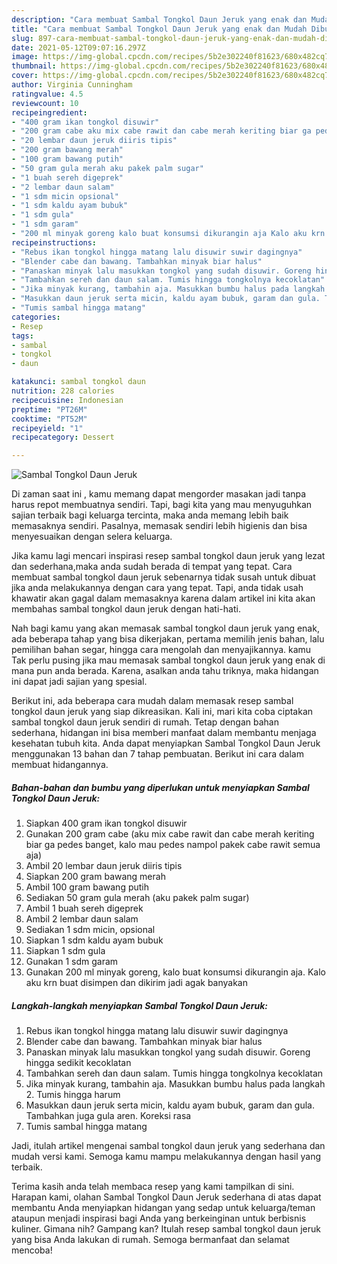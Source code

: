 ```yaml
---
description: "Cara membuat Sambal Tongkol Daun Jeruk yang enak dan Mudah Dibuat"
title: "Cara membuat Sambal Tongkol Daun Jeruk yang enak dan Mudah Dibuat"
slug: 897-cara-membuat-sambal-tongkol-daun-jeruk-yang-enak-dan-mudah-dibuat
date: 2021-05-12T09:07:16.297Z
image: https://img-global.cpcdn.com/recipes/5b2e302240f81623/680x482cq70/sambal-tongkol-daun-jeruk-foto-resep-utama.jpg
thumbnail: https://img-global.cpcdn.com/recipes/5b2e302240f81623/680x482cq70/sambal-tongkol-daun-jeruk-foto-resep-utama.jpg
cover: https://img-global.cpcdn.com/recipes/5b2e302240f81623/680x482cq70/sambal-tongkol-daun-jeruk-foto-resep-utama.jpg
author: Virginia Cunningham
ratingvalue: 4.5
reviewcount: 10
recipeingredient:
- "400 gram ikan tongkol disuwir"
- "200 gram cabe aku mix cabe rawit dan cabe merah keriting biar ga pedes banget kalo mau pedes nampol pakek cabe rawit semua aja"
- "20 lembar daun jeruk diiris tipis"
- "200 gram bawang merah"
- "100 gram bawang putih"
- "50 gram gula merah aku pakek palm sugar"
- "1 buah sereh digeprek"
- "2 lembar daun salam"
- "1 sdm micin opsional"
- "1 sdm kaldu ayam bubuk"
- "1 sdm gula"
- "1 sdm garam"
- "200 ml minyak goreng kalo buat konsumsi dikurangin aja Kalo aku krn buat disimpen dan dikirim jadi agak banyakan"
recipeinstructions:
- "Rebus ikan tongkol hingga matang lalu disuwir suwir dagingnya"
- "Blender cabe dan bawang. Tambahkan minyak biar halus"
- "Panaskan minyak lalu masukkan tongkol yang sudah disuwir. Goreng hingga sedikit kecoklatan"
- "Tambahkan sereh dan daun salam. Tumis hingga tongkolnya kecoklatan"
- "Jika minyak kurang, tambahin aja. Masukkan bumbu halus pada langkah 2. Tumis hingga harum"
- "Masukkan daun jeruk serta micin, kaldu ayam bubuk, garam dan gula. Tambahkan juga gula aren. Koreksi rasa"
- "Tumis sambal hingga matang"
categories:
- Resep
tags:
- sambal
- tongkol
- daun

katakunci: sambal tongkol daun 
nutrition: 228 calories
recipecuisine: Indonesian
preptime: "PT26M"
cooktime: "PT52M"
recipeyield: "1"
recipecategory: Dessert

---
```



![Sambal Tongkol Daun Jeruk](https://img-global.cpcdn.com/recipes/5b2e302240f81623/680x482cq70/sambal-tongkol-daun-jeruk-foto-resep-utama.jpg)

Di zaman  saat ini , kamu memang dapat mengorder masakan jadi tanpa harus repot membuatnya sendiri. Tapi, bagi kita yang mau menyuguhkan sajian terbaik bagi keluarga tercinta, maka anda memang lebih baik memasaknya sendiri. Pasalnya, memasak sendiri lebih higienis dan bisa menyesuaikan dengan selera keluarga.

Jika kamu lagi mencari inspirasi resep sambal tongkol daun jeruk yang lezat dan sederhana,maka anda sudah berada di tempat yang tepat. Cara membuat sambal tongkol daun jeruk  sebenarnya tidak susah untuk dibuat jika anda melakukannya dengan cara yang tepat. Tapi, anda tidak usah khawatir akan gagal dalam memasaknya 
karena dalam artikel ini kita akan membahas sambal tongkol daun jeruk dengan hati-hati.  



Nah bagi kamu yang akan memasak sambal tongkol daun jeruk yang enak, ada beberapa tahap yang bisa dikerjakan, pertama memilih jenis bahan, lalu pemilihan bahan segar, hingga cara mengolah dan menyajikannya. kamu Tak perlu pusing jika mau memasak sambal tongkol daun jeruk yang enak di mana pun anda berada. Karena, asalkan anda  tahu triknya, maka hidangan ini dapat jadi sajian yang spesial.

Berikut ini, ada beberapa cara mudah dalam memasak resep sambal tongkol daun jeruk yang siap dikreasikan. Kali ini, mari kita coba ciptakan sambal tongkol daun jeruk sendiri di rumah. Tetap dengan bahan sederhana, hidangan ini bisa memberi manfaat dalam membantu menjaga kesehatan tubuh kita. Anda dapat menyiapkan Sambal Tongkol Daun Jeruk menggunakan 13 bahan dan 7 tahap pembuatan. Berikut ini cara dalam membuat hidangannya.

<!--inarticleads1-->

##### Bahan-bahan dan bumbu yang diperlukan untuk menyiapkan Sambal Tongkol Daun Jeruk:

1. Siapkan 400 gram ikan tongkol disuwir
1. Gunakan 200 gram cabe (aku mix cabe rawit dan cabe merah keriting biar ga pedes banget, kalo mau pedes nampol pakek cabe rawit semua aja)
1. Ambil 20 lembar daun jeruk diiris tipis
1. Siapkan 200 gram bawang merah
1. Ambil 100 gram bawang putih
1. Sediakan 50 gram gula merah (aku pakek palm sugar)
1. Ambil 1 buah sereh digeprek
1. Ambil 2 lembar daun salam
1. Sediakan 1 sdm micin, opsional
1. Siapkan 1 sdm kaldu ayam bubuk
1. Siapkan 1 sdm gula
1. Gunakan 1 sdm garam
1. Gunakan 200 ml minyak goreng, kalo buat konsumsi dikurangin aja. Kalo aku krn buat disimpen dan dikirim jadi agak banyakan




<!--inarticleads2-->

##### Langkah-langkah menyiapkan Sambal Tongkol Daun Jeruk:

1. Rebus ikan tongkol hingga matang lalu disuwir suwir dagingnya
1. Blender cabe dan bawang. Tambahkan minyak biar halus
1. Panaskan minyak lalu masukkan tongkol yang sudah disuwir. Goreng hingga sedikit kecoklatan
1. Tambahkan sereh dan daun salam. Tumis hingga tongkolnya kecoklatan
1. Jika minyak kurang, tambahin aja. Masukkan bumbu halus pada langkah 2. Tumis hingga harum
1. Masukkan daun jeruk serta micin, kaldu ayam bubuk, garam dan gula. Tambahkan juga gula aren. Koreksi rasa
1. Tumis sambal hingga matang




Jadi, itulah artikel mengenai  sambal tongkol daun jeruk  yang sederhana dan mudah versi kami. Semoga kamu mampu melakukannya dengan hasil yang terbaik. 

Terima kasih anda telah membaca resep yang kami tampilkan di sini. Harapan kami, olahan  Sambal Tongkol Daun Jeruk sederhana di atas dapat membantu Anda menyiapkan hidangan yang sedap untuk keluarga/teman ataupun menjadi inspirasi bagi Anda yang berkeinginan untuk berbisnis kuliner. Gimana nih? Gampang kan? Itulah resep sambal tongkol daun jeruk yang bisa Anda lakukan di rumah. Semoga bermanfaat dan selamat mencoba!

